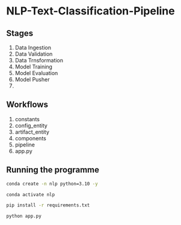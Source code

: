 # NLP-Text-Classification-Pipeline

## Stages

1. Data Ingestion
2. Data Validation
3. Data Trnsformation
4. Model Training
5. Model Evaluation
6. Model Pusher
7.

## Workflows

1. constants
2. config_entity
3. artifact_entity
4. components
5. pipeline
6. app.py

## Running the programme

```bash
conda create -n nlp python=3.10 -y
```

```bash
conda activate nlp
```

```bash
pip install -r requirements.txt
```

```bash
python app.py
```
